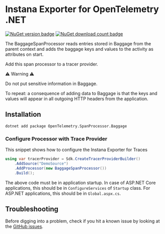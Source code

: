 # Instana Exporter for OpenTelemetry .NET

[![NuGet version badge](https://img.shields.io/nuget/v/OpenTelemetry.SpanProcessor.Baggage)](https://www.nuget.org/packages/OpenTelemetry.SpanProcessor.Baggage)
[![NuGet download count badge](https://img.shields.io/nuget/dt/OpenTelemetry.SpanProcessor.Baggage)](https://www.nuget.org/packages/OpenTelemetry.SpanProcessor.Baggage)

The BaggageSpanProcessor reads entries stored in Baggage from the parent context and
adds the baggage keys and values to the activity as attributes on start.

Add this span processor to a tracer provider.

⚠ Warning ⚠

Do not put sensitive information in Baggage.

To repeat: a consequence of adding data to Baggage is that the keys and values will
appear in all outgoing HTTP headers from the application.

## Installation

```shell
dotnet add package OpenTelemetry.SpanProcessor.Baggage
```

### Configure Processor with Trace Provider

This snippet shows how to configure the Instana Exporter for Traces

```csharp
using var tracerProvider = Sdk.CreateTracerProviderBuilder()
    .AddSource("DemoSource")
    .AddProcessor(new BaggageSpanProcessor())
    .Build();
```

The above code must be in application startup. In case of ASP.NET Core
applications, this should be in `ConfigureServices` of `Startup` class.
For ASP.NET applications, this should be in `Global.aspx.cs`.

## Troubleshooting

Before digging into a problem, check if you hit a known issue by looking at the [GitHub
issues](https://github.com/open-telemetry/opentelemetry-dotnet-contrib/issues).
